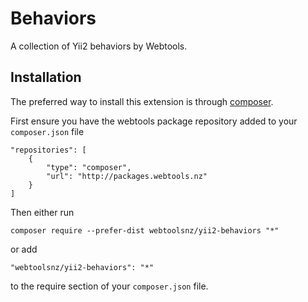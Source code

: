 Behaviors
=======

A collection of Yii2 behaviors by Webtools.


Installation
------------

The preferred way to install this extension is through [composer](http://getcomposer.org/download/).

First ensure you have the webtools package repository added to your `composer.json` file

~~~
"repositories": [
    {
        "type": "composer",
        "url": "http://packages.webtools.nz"
    }
]
~~~

Then either run

~~~
composer require --prefer-dist webtoolsnz/yii2-behaviors "*"
~~~

or add

~~~
"webtoolsnz/yii2-behaviors": "*"
~~~

to the require section of your `composer.json` file.

